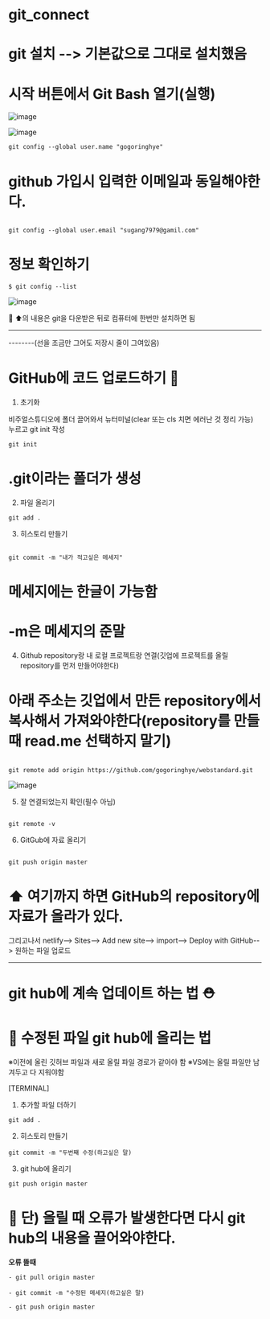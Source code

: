 # git_connect

# git 설치 --> 기본값으로 그대로 설치했음

# 시작 버튼에서 Git Bash 열기(실행)
![image](https://github.com/gogoringhye/git_connect/assets/145514996/35a9bc5e-f865-4089-aa6f-d5b45a778c10)

![image](https://github.com/gogoringhye/git_connect/assets/145514996/2f128e3b-0778-4127-baac-c974d0174f92)

```
git config --global user.name "gogoringhye"
```

# github 가입시 입력한 이메일과 동일해야한다.
```

git config --global user.email "sugang7979@gamil.com"
```

# 정보 확인하기
```
$ git config --list
```
![image](https://github.com/gogoringhye/git_connect/assets/145514996/a9e35240-2415-4c9f-9599-7b06f4cf6792)

👶 ⬆️의 내용은 git을 다운받은 뒤로 컴퓨터에 한번만 설치하면 됨

--------

--------(선을 조금만 그어도 저장시 줄이 그여있음)

# GitHub에 코드 업로드하기 🥶

1. 초기화

비주얼스튜디오에 폴더 끌어와서 뉴터미널(clear 또는 cls 치면 에러난 것 정리 가능) 누르고 git init 작성
```
git init
```

# .git이라는 폴더가 생성

2. 파일 올리기

```
git add .
```

3. 히스토리 만들기
```

git commit -m "내가 적고싶은 메세지" 
```
# 메세지에는 한글이 가능함
# -m은 메세지의 준말

4. Github repository랑 내 로컬 프로젝트랑 연결(깃업에 프로젝트를 올릴 repository를 먼저 만들어야한다)
# 아래 주소는 깃업에서 만든 repository에서 복사해서 가져와야한다(repository를 만들 때 read.me 선택하지 말기)

```

git remote add origin https://github.com/gogoringhye/webstandard.git
```
![image](https://github.com/gogoringhye/git_connect/assets/145514996/f67e899b-128d-471c-9605-9a601c634961)

5. 잘 연결되었는지 확인(필수 아님)
```

git remote -v
```

6. GitGub에 자료 올리기
```

git push origin master
```

# ⬆️ 여기까지 하면 GitHub의 repository에 자료가 올라가 있다.


그리고나서 netlify--> Sites--> Add new site--> import--> Deploy with GitHub--> 원하는 파일 업로드


--------------
# git hub에 계속 업데이트 하는 법 ⛑

# 👀 수정된 파일 git hub에 올리는 법
※이전에 올린 깃허브 파일과 새로 올릴 파일 경로가 같아야 함
※VS에는 올릴 파일만 남겨두고 다 지워야함

[TERMINAL]

1. 추가할 파일 더하기
```
git add .
```
2. 히스토리 만들기
```
git commit -m "두번째 수정(하고싶은 말)
```
3. git hub에 올리기
```
git push origin master
```

# 🥵 단) 올릴 때 오류가 발생한다면 다시 git hub의 내용을 끌어와야한다.

**오류 뜰때**
```
- git pull origin master

- git commit -m "수정된 메세지(하고싶은 말)

- git push origin master
```
